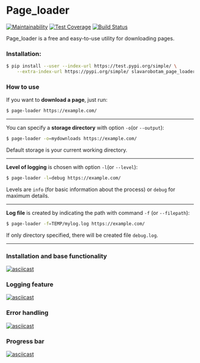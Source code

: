 # Page_loader
[![Maintainability](https://api.codeclimate.com/v1/badges/6618e09548c56dd08217/maintainability)](https://codeclimate.com/github/slavarobotam/python-project-lvl3/maintainability)  [![Test Coverage](https://api.codeclimate.com/v1/badges/6618e09548c56dd08217/test_coverage)](https://codeclimate.com/github/slavarobotam/python-project-lvl3/test_coverage)  [![Build Status](https://travis-ci.org/slavarobotam/python-project-lvl3.svg?branch=master)](https://travis-ci.org/slavarobotam/python-project-lvl3)


Page_loader is a free and easy-to-use utility for downloading pages.

### Installation:

```sh
$ pip install --user --index-url https://test.pypi.org/simple/ \
    --extra-index-url https://pypi.org/simple/ slavarobotam_page_loader
```

### How to use

If you want to **download a page**, just run:
``` bash
$ page-loader https://example.com/
```
---
You can specify a **storage directory** with option `-o`(or `--output`):
```sh
$ page-loader -o=mydownloads https://example.com/
```
Default storage is your current working directory.

---
**Level of logging** is chosen with option `-l`(or `--level`):
```sh
$ page-loader -l=debug https://example.com/
```
Levels are `info` (for basic information about the process) or `debug` for maximum details.

---
**Log file** is created by indicating the path with command `-f` (or `--filepath`):
```sh
$ page-loader -f=TEMP/mylog.log https://example.com/
```
If only directory specified, there will be created file `debug.log`.

---

### Installation and base functionality

[![asciicast](https://asciinema.org/a/293203.svg)](https://asciinema.org/a/293203)

### Logging feature

[![asciicast](https://asciinema.org/a/295009.svg)](https://asciinema.org/a/295009)

### Error handling

[![asciicast](https://asciinema.org/a/295544.svg)](https://asciinema.org/a/295544)

### Progress bar

[![asciicast](https://asciinema.org/a/295571.svg)](https://asciinema.org/a/295571)